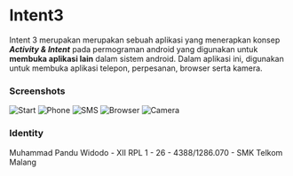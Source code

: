 # Intent3
Intent 3 merupakan merupakan sebuah aplikasi yang menerapkan konsep _**Activity & Intent**_ pada permograman android yang digunakan untuk **membuka aplikasi lain** dalam sistem android. Dalam aplikasi ini, digunakan untuk membuka aplikasi telepon, perpesanan, browser serta kamera.

### Screenshots
![Start](https://drive.google.com/uc?id=0B7PzuWrOjVW-dVZRc2tDTHM0WjA)
![Phone](https://drive.google.com/uc?id=0B7PzuWrOjVW-Nl8wTVIyOGoxRFU)
![SMS](https://drive.google.com/uc?id=0B7PzuWrOjVW-UTRzS3NGdmJoT1k)
![Browser](https://drive.google.com/uc?id=0B7PzuWrOjVW-WlF6YUZTTnNDLXc)
![Camera](https://drive.google.com/uc?id=0B7PzuWrOjVW-UTB5YThOX1F4TDA)

### Identity
Muhammad Pandu Widodo - XII RPL 1 - 26 - 4388/1286.070 - SMK Telkom Malang
